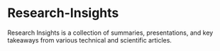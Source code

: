 # Research-Insights
Research Insights is a collection of summaries, presentations, and key takeaways from various technical and scientific articles.
